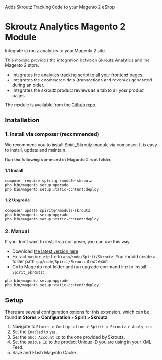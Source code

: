Adds Skroutz Tracking Code to your Magento 2 eShop
# Skroutz Analytics Magento 2 Module
Integrate skroutz analytics to your Magento 2 site.

This module provides the integration between [Skroutz Analytics](http://developer.skroutz.gr/analytics/) and the Magento 2 store.

* Integrates the analytics tracking script to all your frontend pages.
* Integrates the ecommerce data (transactions and revenue) generated during an order.
* Integrates the skroutz product reviews as a tab to all your product pages.

The module is available from the [Github repo]((https://github.com/spiritgr/module-skroutz/archive/master.zip)).

## Installation

### 1. Install via composer (recommended)

We recommend you to install Spirit_Skroutz module via composer. It is easy to install, update and maintain.

Run the following command in Magento 2 root folder.

#### 1.1 Install

```
composer require spiritgr/module-skroutz
php bin/magento setup:upgrade
php bin/magento setup:static-content:deploy
```

#### 1.2 Upgrade

```
composer update spiritgr/module-skroutz
php bin/magento setup:upgrade
php bin/magento setup:static-content:deploy
```

### 2. Manual

If you don't want to install via composer, you can use this way.

- Download [the latest version here](https://github.com/spiritgr/module-skroutz/archive/master.zip)
- Extract `master.zip` file to `app/code/Spirit/Skroutz`. You should create a folder path `app/code/Spirit/Skroutz` if not exist.
- Go to Magento root folder and run upgrade command line to install `Spirit_Skroutz`:

```
php bin/magento setup:upgrade
php bin/magento setup:static-content:deploy
```

## Setup
There are several configuration options for this extension. which can be found at **Stores > Configuration > Spirit > Skroutz**.

1. Navigate to `Stores > Configuration > Spirit > Skroutz > Analytics`
2. Set the `Enabled` to `yes`.
3. Set the `Shop Account ID` to the one provided by Skroutz.
4. Set the `Unique ID` to the product Unique ID you are using in your XML Feed.
5. Save and Flush Magento Cache.
